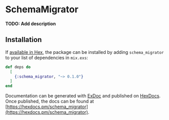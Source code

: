 # SchemaMigrator

**TODO: Add description**

## Installation

If [available in Hex](https://hex.pm/docs/publish), the package can be installed
by adding `schema_migrator` to your list of dependencies in `mix.exs`:

```elixir
def deps do
  [
    {:schema_migrator, "~> 0.1.0"}
  ]
end
```

Documentation can be generated with [ExDoc](https://github.com/elixir-lang/ex_doc)
and published on [HexDocs](https://hexdocs.pm). Once published, the docs can
be found at [https://hexdocs.pm/schema_migrator](https://hexdocs.pm/schema_migrator).

